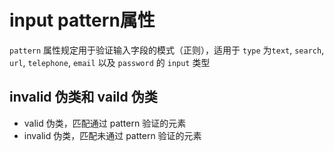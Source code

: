 <!--
 * @Description: file content
 * @Author: RongWei
 * @Date: 2019-08-28 09:46:47
 * @LastEditors: RongWei
 * @LastEditTime: 2019-08-28 09:51:43
 -->
# input pattern属性
`pattern` 属性规定用于验证输入字段的模式（正则），适用于 `type` 为`text`, `search`, `url`, `telephone`, `email` 以及 `password` 的 `input` 类型 

## invalid 伪类和 vaild 伪类
- valid 伪类，匹配通过 pattern 验证的元素
- invalid 伪类，匹配未通过 pattern 验证的元素